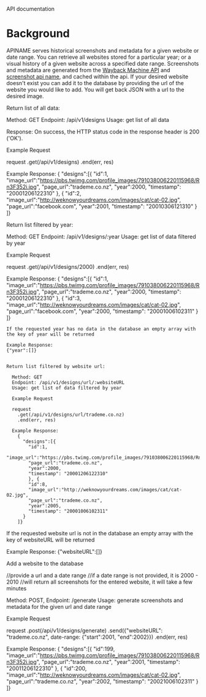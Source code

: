 API documentation

# Background
APINAME serves historical screenshots and metadata for a given website or date range. You can retrieve all websites stored for a particular year; or a visual history of a given website across a specified date range. Screenshots and metadata are generated from the [Wayback Machine API]() and [screenshot api name](), and cached within the api. If your desired website doesn't exist you can add it to the database by providing the url of the website you would like to add. You will get back JSON with a url to the desired image.

Return list of all data:

Method: GET
Endpoint: /api/v1/designs
Usage: get list of all data

Response:
On success, the HTTP status code in the response header is 200 ('OK').
<!-- In case of server error, the header status code is a 5xx error code and the response body contains an error object.     -->

Example Request

request
  .get(/api/v1/designs)
  .end(err, res)

Example Response:
  {
    "designs":[{
      "id":1,
      "image_url":"https://pbs.twimg.com/profile_images/791038006220115968/Rn3F352i.jpg",
      "page_url":"trademe.co.nz",
      "year":2000,
      "timestamp": "20001206122310"
      }, {
      "id":2,
      "image_url":"http://weknowyourdreams.com/images/cat/cat-02.jpg",
      "page_url":"facebook.com",
      "year":2001,
      "timestamp": "20010306121310"
    }
  ]}

Return list filtered by year:

  Method: GET
  Endpoint: /api/v1/designs/:year
  Usage: get list of data filtered by year

  Example Request

  request
    .get(/api/v1/designs/2000)
    .end(err, res)

  Example Response:
    {
      "designs":[{
        "id":1,
        "image_url":"https://pbs.twimg.com/profile_images/791038006220115968/Rn3F352i.jpg",
        "page_url":"trademe.co.nz",
        "year":2000,
        "timestamp": "20001206122310"
        }, {
        "id":3,
        "image_url":"http://weknowyourdreams.com/images/cat/cat-02.jpg",
        "page_url":"facebook.com",
        "year":2000,
        "timestamp": "20001006102311"
      }
    ]}

    If the requested year has no data in the database an empty array with the key of year will be returned

    Example Response:
    {"year":[]}


    Return list filtered by website url:

      Method: GET
      Endpoint: /api/v1/designs/url/:websiteURL
      Usage: get list of data filtered by year

      Example Request

      request
        .get(/api/v1/designs/url/trademe.co.nz)
        .end(err, res)

      Example Response:
        {
          "designs":[{
            "id":1,
            "image_url":"https://pbs.twimg.com/profile_images/791038006220115968/Rn3F352i.jpg",
            "page_url":"trademe.co.nz",
            "year":2000,
            "timestamp": "20001206122310"
            }, {
            "id":8,
            "image_url":"http://weknowyourdreams.com/images/cat/cat-02.jpg",
            "page_url":"trademe.co.nz",
            "year":2005,
            "timestamp": "20001006102311"
          }
        ]}

If the requested website url is not in the database an empty array with the key of websiteURL will be returned

Example Response:
{"websiteURL":[]}        

Add a website to the database

//provide a url and a date range
//if a date range is not provided, it is 2000 - 2010
//will return all screenshots for the entered website, it will take a few minutes

Method: POST,
Endpoint: /generate
Usage: generate screenshots and metadata for the given url and date range

Example Request

request
  .post(/api/v1/designs/generate)
  .send({"websiteURL": "trademe.co.nz", date-range: {"start":2001, "end":2002}})
  .end(err, res)


  Example Response:
    {
      "designs":[{
        "id":199,
        "image_url":"https://pbs.twimg.com/profile_images/791038006220115968/Rn3F352i.jpg",
        "page_url":"trademe.co.nz",
        "year":2001,
        "timestamp": "20011206122310"
        }, {
        "id":200,
        "image_url":"http://weknowyourdreams.com/images/cat/cat-02.jpg",
        "page_url":"trademe.co.nz",
        "year":2002,
        "timestamp": "20021006102311"
      }
    ]}
